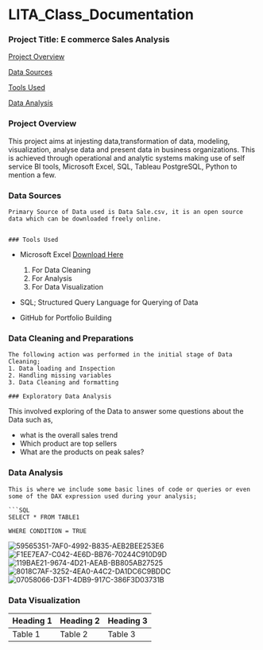 # LITA_Class_Documentation

### Project Title: E commerce Sales Analysis

[Project Overview](#project-overview)

[Data Sources](#data-sources)

[Tools Used](#tools-used)

[Data Analysis](#data-analysis)

### Project Overview

This project aims at injesting data,transformation of data, modeling, visualization, analyse data and present data in business organizations. This is achieved through operational and analytic systems making use of self service BI tools, Microsoft Excel, SQL, Tableau PostgreSQL, Python to mention a few.

### Data Sources
```
Primary Source of Data used is Data Sale.csv, it is an open source data which can be downloaded freely online.


### Tools Used
```
- Microsoft Excel [Download Here](https;//www.microsoft.com)
  1. For Data Cleaning
  2. For Analysis
  3. For Data Visualization
     
- SQL; Structured Query Language for Querying of Data
- GitHub for Portfolio Building

### Data Cleaning and Preparations
```
The following action was performed in the initial stage of Data Cleaning;
1. Data loading and Inspection
2. Handling missing variables
3. Data Cleaning and formatting

### Exploratory Data Analysis
```
This involved exploring of the Data to answer some questions about the Data such as,
- what is the overall sales trend
- Which product are top sellers
- What are the products on peak sales?
  
### Data Analysis
```
This is where we include some basic lines of code or queries or even some of the DAX expression used during your analysis;

```SQL
SELECT * FROM TABLE1

WHERE CONDITION = TRUE
```

![59565351-7AF0-4992-B835-AEB2BEE253E6](https://github.com/user-attachments/assets/72646b71-69f7-4b9a-86f5-8258cb65003c)
![F1EE7EA7-C042-4E6D-BB76-70244C910D9D](https://github.com/user-attachments/assets/8b7414f9-54ea-4a28-880f-4cc759acb807)
![119BAE21-9674-4D21-AEAB-BB805AB27525](https://github.com/user-attachments/assets/4ef2435a-8514-4b27-9d51-a02d9b6b3ffb)
![8018C7AF-3252-4EA0-A4C2-DA1DC6C9BDDC](https://github.com/user-attachments/assets/1601a574-71c4-4597-a976-1241815d8452)
![07058066-D3F1-4DB9-917C-386F3D03731B](https://github.com/user-attachments/assets/b24afafc-fd22-42aa-a90e-768cf80e1aba)


### Data Visualization


|Heading 1|Heading 2|Heading 3|
|---------|---------|---------|
|Table 1|Table 2|Table 3|
   
